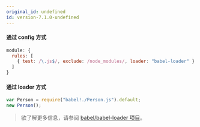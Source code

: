 ```yaml
---
original_id: undefined
id: version-7.1.0-undefined
---
```

#### 通过 config 方式

```js
module: {
  rules: [
    { test: /\.js$/, exclude: /node_modules/, loader: "babel-loader" }
  ]
}
```

#### 通过 loader 方式

```js
var Person = require("babel!./Person.js").default;
new Person();
```

<blockquote class="babel-callout babel-callout-info">
  <p>
    欲了解更多信息，请参阅 <a href="https://github.com/babel/babel-loader">babel/babel-loader 项目</a>。
  </p>
</blockquote>
